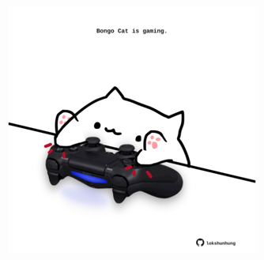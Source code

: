 <!-- built at 07/10/2021, 18:01:57 UTC -->
<p align="center">
  <img width="500" height="500" src="./ReadmeImage.svg">
</p>
